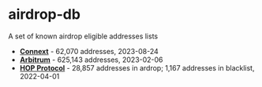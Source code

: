 # airdrop-db
A set of known airdrop eligible addresses lists

* **[Connext](https://github.com/connext/community-sybil-reports/tree/main)** - 62,070 addresses, 2023-08-24
* **[Arbitrum](https://www.nansen.ai/research/an-on-chain-distribution-model-for-the-arbitrum-community)** - 625,143 addresses, 2023-02-06
* **[HOP Protocol](https://github.com/hop-protocol/hop-airdrop/tree/master/src/data)** - 28,857 addresses in ardrop; 1,167 addresses in blacklist, 2022-04-01
